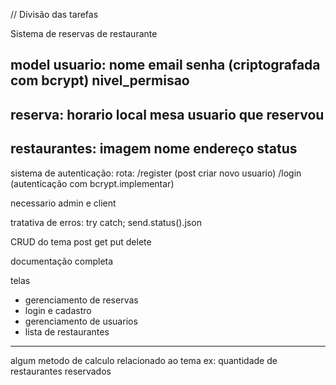// Divisão das tarefas

Sistema de reservas de restaurante

model
usuario:
nome
email
senha (criptografada com bcrypt)
nivel_permisao
--------
reserva:
horario
local
mesa
usuario que reservou
--------
restaurantes:
imagem
nome
endereço
status
---------

sistema de autenticação:
rota:
/register (post criar novo usuario)
/login (autenticação com bcrypt.implementar)

necessario admin e client

tratativa de erros: try catch; send.status().json

CRUD do tema
post
get
put
delete

documentação completa

telas
- gerenciamento de reservas
- login e cadastro
- gerenciamento de usuarios
- lista de restaurantes 

------

algum metodo de calculo relacionado ao tema
ex: quantidade de restaurantes reservados